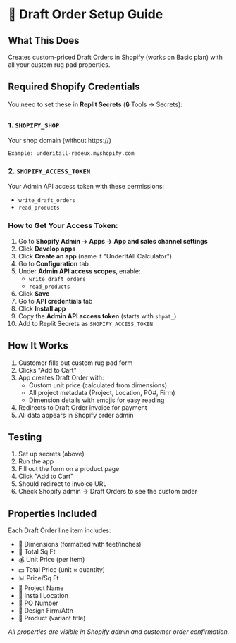 
# 🧾 Draft Order Setup Guide

## What This Does
Creates custom-priced Draft Orders in Shopify (works on Basic plan) with all your custom rug pad properties.

## Required Shopify Credentials

You need to set these in **Replit Secrets** (🔒 Tools → Secrets):

### 1. `SHOPIFY_SHOP`
Your shop domain (without https://)
```
Example: underitall-redeux.myshopify.com
```

### 2. `SHOPIFY_ACCESS_TOKEN`
Your Admin API access token with these permissions:
- `write_draft_orders`
- `read_products`

### How to Get Your Access Token:

1. Go to **Shopify Admin → Apps → App and sales channel settings**
2. Click **Develop apps**
3. Click **Create an app** (name it "UnderItAll Calculator")
4. Go to **Configuration** tab
5. Under **Admin API access scopes**, enable:
   - `write_draft_orders`
   - `read_products`
6. Click **Save**
7. Go to **API credentials** tab
8. Click **Install app**
9. Copy the **Admin API access token** (starts with `shpat_`)
10. Add to Replit Secrets as `SHOPIFY_ACCESS_TOKEN`

## How It Works

1. Customer fills out custom rug pad form
2. Clicks "Add to Cart"
3. App creates Draft Order with:
   - Custom unit price (calculated from dimensions)
   - All project metadata (Project, Location, PO#, Firm)
   - Dimension details with emojis for easy reading
4. Redirects to Draft Order invoice for payment
5. All data appears in Shopify order admin

## Testing

1. Set up secrets (above)
2. Run the app
3. Fill out the form on a product page
4. Click "Add to Cart"
5. Should redirect to invoice URL
6. Check Shopify admin → Draft Orders to see the custom order

## Properties Included

Each Draft Order line item includes:
- 📐 Dimensions (formatted with feet/inches)
- 📏 Total Sq Ft
- 💰 Unit Price (per item)
- 💵 Total Price (unit × quantity)
- 📊 Price/Sq Ft
- 🏢 Project Name
- 📍 Install Location
- 📄 PO Number
- 👤 Design Firm/Attn
- 🎨 Product (variant title)

*All properties are visible in Shopify admin and customer order confirmation.*
